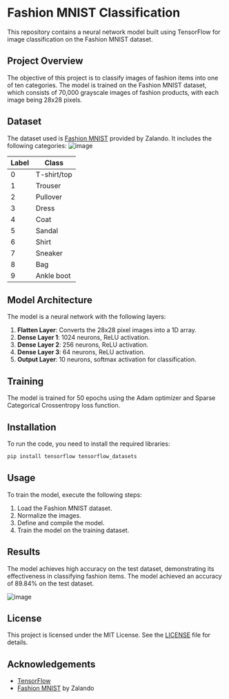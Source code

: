# Fashion MNIST Classification

This repository contains a neural network model built using TensorFlow for image classification on the Fashion MNIST dataset.

## Project Overview

The objective of this project is to classify images of fashion items into one of ten categories. The model is trained on the Fashion MNIST dataset, which consists of 70,000 grayscale images of fashion products, with each image being 28x28 pixels. 


## Dataset

The dataset used is [Fashion MNIST](https://github.com/zalandoresearch/fashion-mnist) provided by Zalando. It includes the following categories:
![image](https://github.com/user-attachments/assets/2d34a1ab-9d1b-463d-af3f-313e10021cb6)


| Label | Class       |
|-------|-------------|
| 0     | T-shirt/top |
| 1     | Trouser     |
| 2     | Pullover    |
| 3     | Dress       |
| 4     | Coat        |
| 5     | Sandal      |
| 6     | Shirt       |
| 7     | Sneaker     |
| 8     | Bag         |
| 9     | Ankle boot  |


## Model Architecture

The model is a neural network with the following layers:

1. **Flatten Layer**: Converts the 28x28 pixel images into a 1D array.
2. **Dense Layer 1**: 1024 neurons, ReLU activation.
3. **Dense Layer 2**: 256 neurons, ReLU activation.
4. **Dense Layer 3**: 64 neurons, ReLU activation.
5. **Output Layer**: 10 neurons, softmax activation for classification.

## Training

The model is trained for 50 epochs using the Adam optimizer and Sparse Categorical Crossentropy loss function.

## Installation

To run the code, you need to install the required libraries:

```bash
pip install tensorflow tensorflow_datasets
```

## Usage

To train the model, execute the following steps:

1. Load the Fashion MNIST dataset.
2. Normalize the images.
3. Define and compile the model.
4. Train the model on the training dataset.

## Results

The model achieves high accuracy on the test dataset, demonstrating its effectiveness in classifying fashion items. The model achieved an accuracy of 89.84% on the test dataset.

![image](https://github.com/user-attachments/assets/906fc73c-1581-4346-a9f6-cb9b6892a620)


## License

This project is licensed under the MIT License. See the [LICENSE](LICENSE) file for details.

## Acknowledgements

- [TensorFlow](https://www.tensorflow.org/)
- [Fashion MNIST](https://github.com/zalandoresearch/fashion-mnist) by Zalando
